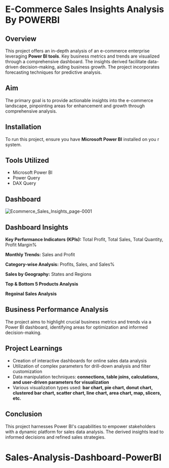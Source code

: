 # **E-Commerce Sales Insights Analysis By POWERBI**

## Overview
This project offers an in-depth analysis of an e-commerce enterprise leveraging **Power BI tools**. Key business metrics and trends are visualized through a comprehensive dashboard. The insights derived facilitate data-driven decision-making, aiding business growth. The project incorporates forecasting techniques for predictive analysis.

## Aim
The primary goal is to provide actionable insights into the e-commerce landscape, pinpointing areas for enhancement and growth through comprehensive analysis.

## Installation
To run this project, ensure you have **Microsoft Power BI** installed on you r system.

## Tools Utilized
* Microsoft Power BI
* Power Query
* DAX Query
## Dashboard
![Ecommerce_Sales_Insights_page-0001](https://github.com/Praveendinesha/Sales-Insights-Analysis/assets/142248403/f5a42c27-1638-49cb-9ee0-3521b29bc9c1)





## Dashboard Insights
**Key Performance Indicators (KPIs):** Total Profit, Total Sales, Total Quantity, Profit Margin%

**Monthly Trends:** Sales and Profit

**Category-wise Analysis:** Profits, Sales, and Sales%

**Sales by Geography:** States and Regions

**Top & Bottom 5 Products Analysis**

**Regoinal Sales Analysis**

## Business Performance Analysis
The project aims to highlight crucial business metrics and trends via a Power BI dashboard, identifying areas for optimization and informed decision-making.

## Project Learnings
* Creation of interactive dashboards for online sales data analysis
* Utilization of complex parameters for drill-down analysis and filter customization
* Data manipulation techniques: **connections, table joins, calculations, and user-driven parameters for visualization**
* Various visualization types used: **bar chart, pie chart, donut chart, clustered bar chart, scatter chart, line chart, area chart, map, slicers, etc.**

## Conclusion
This project harnesses Power BI's capabilities to empower stakeholders with a dynamic platform for sales data analysis. The derived insights lead to informed decisions and refined sales strategies.
# Sales-Analysis-Dashboard-PowerBI
